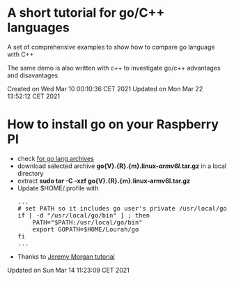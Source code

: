 <h1>A short tutorial for go/C++ languages</h1>

A set of comprehensive examples to show how to compare go language with C++

<p>The same demo is also written with c++ to investigate go/c++ advantages and disavantages

Created on Wed Mar 10 00:10:36 CET 2021
Updated on Mon Mar 22 13:52:12 CET 2021
<h1>How to install go on your Raspberry PI</h1>
<ul>
<li>check <a href="https:/golang.org/dl">for go lang archives</a>
</li><li>download selected archive <b>go{V}.{R}.{m}.linux-<i>armv6l</i>.tar.gz</b> in a local directory
</li><li>extract <b>sudo tar -C -xzf go{V}.{R}.{m}.linux-armv6l.tar.gz</b>
</li><li>Update $HOME/.profile with<br><pre>...
# set PATH so it includes go user's private /usr/local/go if it exists
if [ -d "/usr/local/go/bin" ] ; then
    PATH="$PATH:/usr/local/go/bin"
    export GOPATH=$HOME/Lourah/go
fi
...</pre>
</li><li>Thanks to <a href="https://www.jeremymorgan.com/tutorials/raspberry-pi/install-go-raspberry-pi">Jeremy Morgan tutorial</a>
</li>
</ul>
Updated on Sun Mar 14 11:23:09 CET 2021
